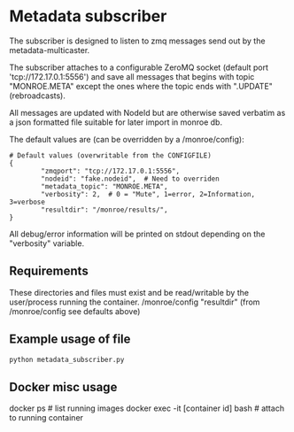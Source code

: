 
# Metadata subscriber
The subscriber is designed to listen to zmq messages send out by the
metadata-multicaster.

The subscriber attaches to a configurable ZeroMQ socket
(default port 'tcp://172.17.0.1:5556') and save all messages that begins with
topic "MONROE.META" except the ones where the topic ends with ".UPDATE"
(rebroadcasts).

All messages are updated with NodeId but are otherwise saved verbatim
as a json formatted file suitable for later import in monroe db.

The default values are (can be overridden by a /monroe/config):
```
# Default values (overwritable from the CONFIGFILE)
{
        "zmqport": "tcp://172.17.0.1:5556",
        "nodeid": "fake.nodeid",  # Need to overriden
        "metadata_topic": "MONROE.META",
        "verbosity": 2,  # 0 = "Mute", 1=error, 2=Information, 3=verbose
        "resultdir": "/monroe/results/",
}
```

All debug/error information will be printed on stdout
depending on the "verbosity" variable.

## Requirements

These directories and files must exist and be read/writable by the user/process
running the container.
/monroe/config
"resultdir" (from /monroe/config see defaults above)

## Example usage of file
```bash
python metadata_subscriber.py
```

## Docker misc usage
docker ps  # list running images
docker exec -it [container id] bash   # attach to running container
